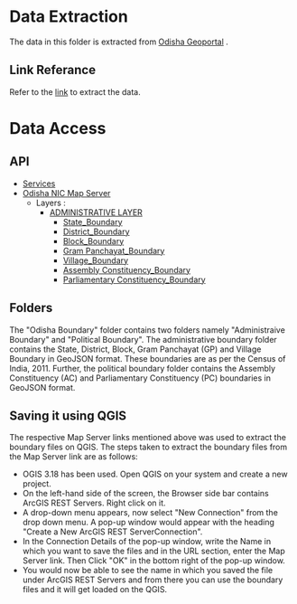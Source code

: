 # Data Extraction

The data in this folder is extracted from [Odisha Geoportal](http://gisodisha.nic.in/state/) .

## Link Referance

Refer to the [link](http://164.100.140.64/arcgis/rest/services/OdishaNIC/MapServer) to extract the data.

# Data Access

## API
 * [Services](http://164.100.140.64/arcgis/rest/services)
  * [Odisha NIC Map Server](http://164.100.140.64/arcgis/rest/services/OdishaNIC/MapServer)
    * Layers :
        * [ADMINISTRATIVE LAYER](http://164.100.140.64/arcgis/rest/services/OdishaNIC/MapServer/0)
          * [State_Boundary](http://164.100.140.64/arcgis/rest/services/OdishaNIC/MapServer/1)      
          * [District_Boundary](http://164.100.140.64/arcgis/rest/services/OdishaNIC/MapServer/3)       
          * [Block_Boundary](http://164.100.140.64/arcgis/rest/services/OdishaNIC/MapServer/5)     
          * [Gram Panchayat_Boundary](http://164.100.140.64/arcgis/rest/services/OdishaNIC/MapServer/7)
          * [Village_Boundary](http://164.100.140.64/arcgis/rest/services/OdishaNIC/MapServer/9)
          * [Assembly Constituency_Boundary](http://164.100.140.64/arcgis/rest/services/OdishaNIC/MapServer/13)
          * [Parliamentary Constituency_Boundary](http://164.100.140.64/arcgis/rest/services/OdishaNIC/MapServer/14)

## Folders
  The "Odisha Boundary" folder contains two folders namely "Administraive Boundary" and "Political Boundary". The administrative boundary folder contains the State, District, Block, Gram Panchayat (GP) and Village Boundary in GeoJSON format. These boundaries are as per the Census of India, 2011. Further, the political boundary folder contains the Assembly Constituency (AC) and Parliamentary Constituency (PC) boundaries in GeoJSON format.
  
## Saving it using QGIS
 
 The respective Map Server links mentioned above was used to extract the boundary files on QGIS. The steps taken to extract the boundary files from the Map Server link are as follows:
    
   * OGIS 3.18 has been used. Open QGIS on your system and create a new project.
   * On the left-hand side of the screen, the Browser side bar contains ArcGIS REST Servers. Right click on it.
   * A drop-down menu appears, now select "New Connection" from the drop down menu. A pop-up window would appear with the heading "Create a New ArcGIS REST ServerConnection".
   * In the Connection Details of the pop-up window, write the Name in which you want to save the files and in the URL section, enter the Map Server link. Then Click "OK" in the bottom right of the pop-up window.
   * You would now be able to see the name in which you saved the file under ArcGIS REST Servers and from there you can use the boundary files and it will get loaded on the QGIS.
    
        
       






